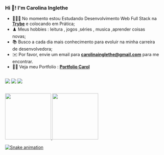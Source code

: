 ### Hi 👋! I'm Carolina Inglethe 
 
- 👨🏽‍💻 No momento estou Estudando Desenvolvimento Web Full Stack na **<a href="https://www.betrybe.com/" target="_blank">Trybe</a>** e colocando em Prática;
- ♟️  Meus hobbies : leitura , jogos ,séries , musica ,aprender coisas novas;
- 📚 Busco a cada dia mais conhecimento para evoluir na minha carreira de desenvolvedora;
- ✉️ Por favor, envie um email para **carolinainglethe@gmail.com** para me encontrar.
- 🧝‍♀️ Veja meu Portfolio : **<a href="https://carolinainglethe.github.io/" target="_blank"> Portfolio Carol</a>** 

 ##
 
<div> 
  <a href="https://www.instagram.com/carol_inglethe/" target="_blank"><img src="https://img.shields.io/badge/-Instagram-%23E4405F?style=for-the-badge&logo=instagram&logoColor=white" target="_blank"></a>
  <a href = "mailto:carolinainglethe@gmail.com"><img src="https://img.shields.io/badge/-Gmail-%23333?style=for-the-badge&logo=gmail&logoColor=white" target="_blank"></a>
  <a href="https://www.linkedin.com/in/carolinglethe/" target="_blank"><img src="https://img.shields.io/badge/-LinkedIn-%230077B5?style=for-the-badge&logo=linkedin&logoColor=white" target="_blank"></a> 
</div>

##

<div>
  <a href="https://github.com/CarolinaInglethe">
  <img height="150em"  src="https://github-readme-stats.vercel.app/api?username=CarolinaInglethe&show_icons=true&theme=dracula&include_all_commits=true&count_private=true"/>
  <img height="150em"  src="https://github-readme-stats.vercel.app/api/top-langs/?username=CarolinaInglethe&layout=compact&langs_count=16&theme=dracula"/>
</div>

 ![Snake animation](https://github.com/CarolinaInglethe/rafaballerini/blob/output/github-contribution-grid-snake.svg)
  



